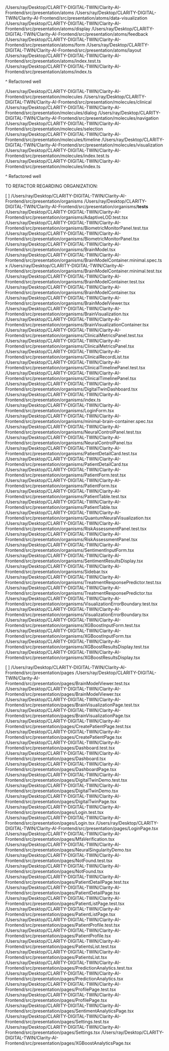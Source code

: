 /Users/ray/Desktop/CLARITY-DIGITAL-TWIN/Clarity-AI-Frontend/src/presentation/atoms
/Users/ray/Desktop/CLARITY-DIGITAL-TWIN/Clarity-AI-Frontend/src/presentation/atoms/data-visualization
/Users/ray/Desktop/CLARITY-DIGITAL-TWIN/Clarity-AI-Frontend/src/presentation/atoms/display
/Users/ray/Desktop/CLARITY-DIGITAL-TWIN/Clarity-AI-Frontend/src/presentation/atoms/feedback
/Users/ray/Desktop/CLARITY-DIGITAL-TWIN/Clarity-AI-Frontend/src/presentation/atoms/form
/Users/ray/Desktop/CLARITY-DIGITAL-TWIN/Clarity-AI-Frontend/src/presentation/atoms/layout
/Users/ray/Desktop/CLARITY-DIGITAL-TWIN/Clarity-AI-Frontend/src/presentation/atoms/index.test.ts
/Users/ray/Desktop/CLARITY-DIGITAL-TWIN/Clarity-AI-Frontend/src/presentation/atoms/index.ts

^ Refactored well

/Users/ray/Desktop/CLARITY-DIGITAL-TWIN/Clarity-AI-Frontend/src/presentation/molecules
/Users/ray/Desktop/CLARITY-DIGITAL-TWIN/Clarity-AI-Frontend/src/presentation/molecules/clinical
/Users/ray/Desktop/CLARITY-DIGITAL-TWIN/Clarity-AI-Frontend/src/presentation/molecules/dialog
/Users/ray/Desktop/CLARITY-DIGITAL-TWIN/Clarity-AI-Frontend/src/presentation/molecules/navigation
/Users/ray/Desktop/CLARITY-DIGITAL-TWIN/Clarity-AI-Frontend/src/presentation/molecules/selection
/Users/ray/Desktop/CLARITY-DIGITAL-TWIN/Clarity-AI-Frontend/src/presentation/molecules/timeline
/Users/ray/Desktop/CLARITY-DIGITAL-TWIN/Clarity-AI-Frontend/src/presentation/molecules/visualization
/Users/ray/Desktop/CLARITY-DIGITAL-TWIN/Clarity-AI-Frontend/src/presentation/molecules/index.test.ts
/Users/ray/Desktop/CLARITY-DIGITAL-TWIN/Clarity-AI-Frontend/src/presentation/molecules/index.ts

^ Refactored well

TO REFACTOR REGARDING ORGANIZATION: 

[ ] /Users/ray/Desktop/CLARITY-DIGITAL-TWIN/Clarity-AI-Frontend/src/presentation/organisms
/Users/ray/Desktop/CLARITY-DIGITAL-TWIN/Clarity-AI-Frontend/src/presentation/organisms/__tests__
/Users/ray/Desktop/CLARITY-DIGITAL-TWIN/Clarity-AI-Frontend/src/presentation/organisms/AdaptiveLOD.test.tsx
/Users/ray/Desktop/CLARITY-DIGITAL-TWIN/Clarity-AI-Frontend/src/presentation/organisms/BiometricMonitorPanel.test.tsx
/Users/ray/Desktop/CLARITY-DIGITAL-TWIN/Clarity-AI-Frontend/src/presentation/organisms/BiometricMonitorPanel.tsx
/Users/ray/Desktop/CLARITY-DIGITAL-TWIN/Clarity-AI-Frontend/src/presentation/organisms/BrainModel.tsx
/Users/ray/Desktop/CLARITY-DIGITAL-TWIN/Clarity-AI-Frontend/src/presentation/organisms/BrainModelContainer.minimal.spec.tsx
/Users/ray/Desktop/CLARITY-DIGITAL-TWIN/Clarity-AI-Frontend/src/presentation/organisms/BrainModelContainer.minimal.test.tsx
/Users/ray/Desktop/CLARITY-DIGITAL-TWIN/Clarity-AI-Frontend/src/presentation/organisms/BrainModelContainer.test.tsx
/Users/ray/Desktop/CLARITY-DIGITAL-TWIN/Clarity-AI-Frontend/src/presentation/organisms/BrainModelContainer.tsx
/Users/ray/Desktop/CLARITY-DIGITAL-TWIN/Clarity-AI-Frontend/src/presentation/organisms/BrainModelViewer.tsx
/Users/ray/Desktop/CLARITY-DIGITAL-TWIN/Clarity-AI-Frontend/src/presentation/organisms/BrainVisualization.tsx
/Users/ray/Desktop/CLARITY-DIGITAL-TWIN/Clarity-AI-Frontend/src/presentation/organisms/BrainVisualizationContainer.tsx
/Users/ray/Desktop/CLARITY-DIGITAL-TWIN/Clarity-AI-Frontend/src/presentation/organisms/ClinicalMetricsPanel.test.tsx
/Users/ray/Desktop/CLARITY-DIGITAL-TWIN/Clarity-AI-Frontend/src/presentation/organisms/ClinicalMetricsPanel.tsx
/Users/ray/Desktop/CLARITY-DIGITAL-TWIN/Clarity-AI-Frontend/src/presentation/organisms/ClinicalRecordList.tsx
/Users/ray/Desktop/CLARITY-DIGITAL-TWIN/Clarity-AI-Frontend/src/presentation/organisms/ClinicalTimelinePanel.test.tsx
/Users/ray/Desktop/CLARITY-DIGITAL-TWIN/Clarity-AI-Frontend/src/presentation/organisms/ClinicalTimelinePanel.tsx
/Users/ray/Desktop/CLARITY-DIGITAL-TWIN/Clarity-AI-Frontend/src/presentation/organisms/DigitalTwinDashboard.tsx
/Users/ray/Desktop/CLARITY-DIGITAL-TWIN/Clarity-AI-Frontend/src/presentation/organisms/index.ts
/Users/ray/Desktop/CLARITY-DIGITAL-TWIN/Clarity-AI-Frontend/src/presentation/organisms/LoginForm.tsx
/Users/ray/Desktop/CLARITY-DIGITAL-TWIN/Clarity-AI-Frontend/src/presentation/organisms/minimal-brain-container.spec.tsx
/Users/ray/Desktop/CLARITY-DIGITAL-TWIN/Clarity-AI-Frontend/src/presentation/organisms/NeuralControlPanel.test.tsx
/Users/ray/Desktop/CLARITY-DIGITAL-TWIN/Clarity-AI-Frontend/src/presentation/organisms/NeuralControlPanel.tsx
/Users/ray/Desktop/CLARITY-DIGITAL-TWIN/Clarity-AI-Frontend/src/presentation/organisms/PatientDetailCard.test.tsx
/Users/ray/Desktop/CLARITY-DIGITAL-TWIN/Clarity-AI-Frontend/src/presentation/organisms/PatientDetailCard.tsx
/Users/ray/Desktop/CLARITY-DIGITAL-TWIN/Clarity-AI-Frontend/src/presentation/organisms/PatientForm.test.tsx
/Users/ray/Desktop/CLARITY-DIGITAL-TWIN/Clarity-AI-Frontend/src/presentation/organisms/PatientForm.tsx
/Users/ray/Desktop/CLARITY-DIGITAL-TWIN/Clarity-AI-Frontend/src/presentation/organisms/PatientTable.test.tsx
/Users/ray/Desktop/CLARITY-DIGITAL-TWIN/Clarity-AI-Frontend/src/presentation/organisms/PatientTable.tsx
/Users/ray/Desktop/CLARITY-DIGITAL-TWIN/Clarity-AI-Frontend/src/presentation/organisms/QuantumNeuralVisualization.tsx
/Users/ray/Desktop/CLARITY-DIGITAL-TWIN/Clarity-AI-Frontend/src/presentation/organisms/RiskAssessmentPanel.test.tsx
/Users/ray/Desktop/CLARITY-DIGITAL-TWIN/Clarity-AI-Frontend/src/presentation/organisms/RiskAssessmentPanel.tsx
/Users/ray/Desktop/CLARITY-DIGITAL-TWIN/Clarity-AI-Frontend/src/presentation/organisms/SentimentInputForm.tsx
/Users/ray/Desktop/CLARITY-DIGITAL-TWIN/Clarity-AI-Frontend/src/presentation/organisms/SentimentResultsDisplay.tsx
/Users/ray/Desktop/CLARITY-DIGITAL-TWIN/Clarity-AI-Frontend/src/presentation/organisms/Sidebar.tsx
/Users/ray/Desktop/CLARITY-DIGITAL-TWIN/Clarity-AI-Frontend/src/presentation/organisms/TreatmentResponsePredictor.test.tsx
/Users/ray/Desktop/CLARITY-DIGITAL-TWIN/Clarity-AI-Frontend/src/presentation/organisms/TreatmentResponsePredictor.tsx
/Users/ray/Desktop/CLARITY-DIGITAL-TWIN/Clarity-AI-Frontend/src/presentation/organisms/VisualizationErrorBoundary.test.tsx
/Users/ray/Desktop/CLARITY-DIGITAL-TWIN/Clarity-AI-Frontend/src/presentation/organisms/VisualizationErrorBoundary.tsx
/Users/ray/Desktop/CLARITY-DIGITAL-TWIN/Clarity-AI-Frontend/src/presentation/organisms/XGBoostInputForm.test.tsx
/Users/ray/Desktop/CLARITY-DIGITAL-TWIN/Clarity-AI-Frontend/src/presentation/organisms/XGBoostInputForm.tsx
/Users/ray/Desktop/CLARITY-DIGITAL-TWIN/Clarity-AI-Frontend/src/presentation/organisms/XGBoostResultsDisplay.test.tsx
/Users/ray/Desktop/CLARITY-DIGITAL-TWIN/Clarity-AI-Frontend/src/presentation/organisms/XGBoostResultsDisplay.tsx


[ ] /Users/ray/Desktop/CLARITY-DIGITAL-TWIN/Clarity-AI-Frontend/src/presentation/pages
/Users/ray/Desktop/CLARITY-DIGITAL-TWIN/Clarity-AI-Frontend/src/presentation/pages/BrainModelViewer.test.tsx
/Users/ray/Desktop/CLARITY-DIGITAL-TWIN/Clarity-AI-Frontend/src/presentation/pages/BrainModelViewer.tsx
/Users/ray/Desktop/CLARITY-DIGITAL-TWIN/Clarity-AI-Frontend/src/presentation/pages/BrainVisualizationPage.test.tsx
/Users/ray/Desktop/CLARITY-DIGITAL-TWIN/Clarity-AI-Frontend/src/presentation/pages/BrainVisualizationPage.tsx
/Users/ray/Desktop/CLARITY-DIGITAL-TWIN/Clarity-AI-Frontend/src/presentation/pages/CreatePatientPage.test.tsx
/Users/ray/Desktop/CLARITY-DIGITAL-TWIN/Clarity-AI-Frontend/src/presentation/pages/CreatePatientPage.tsx
/Users/ray/Desktop/CLARITY-DIGITAL-TWIN/Clarity-AI-Frontend/src/presentation/pages/Dashboard.test.tsx
/Users/ray/Desktop/CLARITY-DIGITAL-TWIN/Clarity-AI-Frontend/src/presentation/pages/Dashboard.tsx
/Users/ray/Desktop/CLARITY-DIGITAL-TWIN/Clarity-AI-Frontend/src/presentation/pages/DashboardPage.tsx
/Users/ray/Desktop/CLARITY-DIGITAL-TWIN/Clarity-AI-Frontend/src/presentation/pages/DigitalTwinDemo.test.tsx
/Users/ray/Desktop/CLARITY-DIGITAL-TWIN/Clarity-AI-Frontend/src/presentation/pages/DigitalTwinDemo.tsx
/Users/ray/Desktop/CLARITY-DIGITAL-TWIN/Clarity-AI-Frontend/src/presentation/pages/DigitalTwinPage.tsx
/Users/ray/Desktop/CLARITY-DIGITAL-TWIN/Clarity-AI-Frontend/src/presentation/pages/Login.test.tsx
/Users/ray/Desktop/CLARITY-DIGITAL-TWIN/Clarity-AI-Frontend/src/presentation/pages/Login.tsx
/Users/ray/Desktop/CLARITY-DIGITAL-TWIN/Clarity-AI-Frontend/src/presentation/pages/LoginPage.tsx
/Users/ray/Desktop/CLARITY-DIGITAL-TWIN/Clarity-AI-Frontend/src/presentation/pages/MfaVerification.tsx
/Users/ray/Desktop/CLARITY-DIGITAL-TWIN/Clarity-AI-Frontend/src/presentation/pages/NeuralSingularityDemo.tsx
/Users/ray/Desktop/CLARITY-DIGITAL-TWIN/Clarity-AI-Frontend/src/presentation/pages/NotFound.test.tsx
/Users/ray/Desktop/CLARITY-DIGITAL-TWIN/Clarity-AI-Frontend/src/presentation/pages/NotFound.tsx
/Users/ray/Desktop/CLARITY-DIGITAL-TWIN/Clarity-AI-Frontend/src/presentation/pages/PatientDetailPage.test.tsx
/Users/ray/Desktop/CLARITY-DIGITAL-TWIN/Clarity-AI-Frontend/src/presentation/pages/PatientDetailPage.tsx
/Users/ray/Desktop/CLARITY-DIGITAL-TWIN/Clarity-AI-Frontend/src/presentation/pages/PatientListPage.test.tsx
/Users/ray/Desktop/CLARITY-DIGITAL-TWIN/Clarity-AI-Frontend/src/presentation/pages/PatientListPage.tsx
/Users/ray/Desktop/CLARITY-DIGITAL-TWIN/Clarity-AI-Frontend/src/presentation/pages/PatientProfile.test.tsx
/Users/ray/Desktop/CLARITY-DIGITAL-TWIN/Clarity-AI-Frontend/src/presentation/pages/PatientProfile.tsx
/Users/ray/Desktop/CLARITY-DIGITAL-TWIN/Clarity-AI-Frontend/src/presentation/pages/PatientsList.test.tsx
/Users/ray/Desktop/CLARITY-DIGITAL-TWIN/Clarity-AI-Frontend/src/presentation/pages/PatientsList.tsx
/Users/ray/Desktop/CLARITY-DIGITAL-TWIN/Clarity-AI-Frontend/src/presentation/pages/PredictionAnalytics.test.tsx
/Users/ray/Desktop/CLARITY-DIGITAL-TWIN/Clarity-AI-Frontend/src/presentation/pages/PredictionAnalytics.tsx
/Users/ray/Desktop/CLARITY-DIGITAL-TWIN/Clarity-AI-Frontend/src/presentation/pages/ProfilePage.test.tsx
/Users/ray/Desktop/CLARITY-DIGITAL-TWIN/Clarity-AI-Frontend/src/presentation/pages/ProfilePage.tsx
/Users/ray/Desktop/CLARITY-DIGITAL-TWIN/Clarity-AI-Frontend/src/presentation/pages/SentimentAnalyticsPage.tsx
/Users/ray/Desktop/CLARITY-DIGITAL-TWIN/Clarity-AI-Frontend/src/presentation/pages/Settings.test.tsx
/Users/ray/Desktop/CLARITY-DIGITAL-TWIN/Clarity-AI-Frontend/src/presentation/pages/Settings.tsx
/Users/ray/Desktop/CLARITY-DIGITAL-TWIN/Clarity-AI-Frontend/src/presentation/pages/XGBoostAnalyticsPage.tsx

